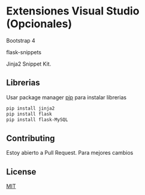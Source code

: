 # Extensiones Visual Studio (Opcionales)
<p>Bootstrap 4</p>
<p>flask-snippets</p>
<p>Jinja2 Snippet Kit.</p>

## Librerias
Usar package manager [pip](https://pip.pypa.io/en/stable/) para instalar librerias

```bash
pip install jinja2
pip install flask
pip install flask-MySQL
```

## Contributing
Estoy abierto a Pull Request. Para mejores cambios

## License
[MIT](https://choosealicense.com/licenses/mit/)
